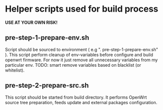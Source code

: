 # Helper scripts used for build process

**USE AT YOUR OWN RISK!**

## pre-step-1-prepare-env.sh

Script should be sourced to environment ( e.g  ". pre-step-1-prepare-env.sh" ).
This script perform cleanup of env-variables before configure and build openwrt firmware.
For now it just remove all unnecessary variables from my particular env.
TODO: smart remove variables based on blacklist (or whitelist).

## pre-step-2-prepare-src.sh

This script should be started from build directory. It performs OpenWrt source tree preparation, feeds update and external packages configuration.
